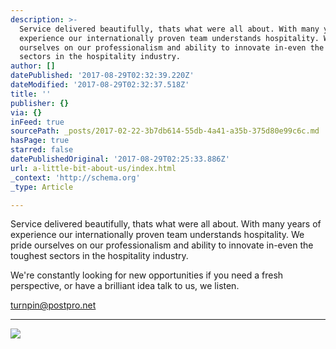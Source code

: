 ```yaml
---
description: >-
  Service delivered beautifully, thats what were all about. With many years of
  experience our internationally proven team understands hospitality. We pride
  ourselves on our professionalism and ability to innovate in-even the toughest
  sectors in the hospitality industry.
author: []
datePublished: '2017-08-29T02:32:39.220Z'
dateModified: '2017-08-29T02:32:37.518Z'
title: ''
publisher: {}
via: {}
inFeed: true
sourcePath: _posts/2017-02-22-3b7db614-55db-4a41-a35b-375d80e99c6c.md
hasPage: true
starred: false
datePublishedOriginal: '2017-08-29T02:25:33.886Z'
url: a-little-bit-about-us/index.html
_context: 'http://schema.org'
_type: Article

---
```

Service delivered beautifully, thats what were all about. With many years of experience our internationally proven team understands hospitality. We pride ourselves on our professionalism and ability to innovate in-even the toughest sectors in the hospitality industry.

We're constantly looking for new opportunities if you need a fresh perspective, or have a brilliant idea talk to us, we listen.

turnpin@postpro.net

---

![](https://the-grid-user-content.s3-us-west-2.amazonaws.com/2c759391-5dca-4be2-b42a-7e693a987b0e.jpg)